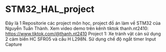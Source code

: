 # STM32_HAL_project
Đây là 1 Repositorie các project môn học, project đồ án làm về STM32 của Nguyễn Tuấn Thành.
Xem video demo trên kênh tiktok thanh.nt2410: https://www.tiktok.com/@thanh.nt2410
Project 1: Xe tránh vật cản sử dụng 2 cảm biến HC SFR05 và cầu H L298N. Sử dụng chế độ ngắt timer Input Capture 

